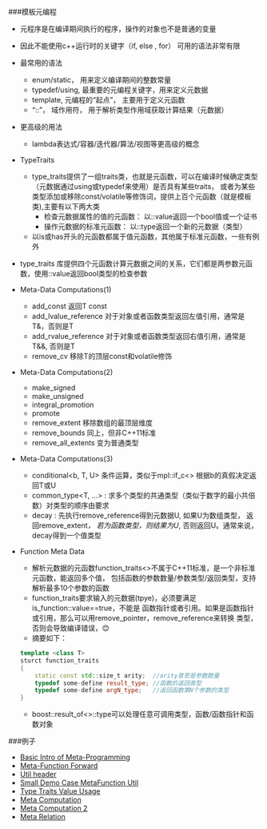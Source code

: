 ###模板元编程
- 元程序是在编译期间执行的程序，操作的对象也不是普通的变量
- 因此不能使用c++运行时的关键字（if, else , for） 可用的语法非常有限
- 最常用的语法
  - enum/static， 用来定义编译期间的整数常量
  - typedef/using, 最重要的元编程关键字，用来定义元数据
  - template, 元编程的“起点”， 主要用于定义元函数
  - “::”， 域作用符， 用于解析类型作用域获取计算结果（元数据）
- 更高级的用法
  - lambda表达式/容器/迭代器/算法/视图等更高级的概念
- TypeTraits
    - type_traits提供了一组traits类，也就是元函数，可以在编译时候确定类型（元数据通过using或typedef来使用）是否具有某些traits，
    或者为某些类型添加或移除const/volatile等修饰词，提供上百个元函数（就是模板类),主要有以下两大类
        - 检查元数据属性的值的元函数： 以::value返回一个bool值或一个证书
        - 操作元数据的标准元函数： 以::type返回一个新的元数据（类型）
    - 以is或has开头的元函数都属于值元函数，其他属于标准元函数，一些有例外
    
- type_traits 库提供四个元函数计算元数据之间的关系，它们都是两参数元函数，使用::value返回bool类型的检查参数

- Meta-Data Computations(1)
    - add_const<T> 返回T const
    - add_lvalue_reference<T> 对于对象或者函数类型返回左值引用，通常是T&，否则是T
    - add_rvalue_reference<T> 对于对象或者函数类型返回右值引用，通常是T&&, 否则是T
    - remove_cv<T> 移除T的顶层const和volatile修饰

- Meta-Data Computations(2)
    - make_signed<T>
    - make_unsigned<T>
    - integral_promotion<T>
    - promote<T>
    - remove_extent<T> 移除数组的最顶层维度
    - remove_bounds<T> 同上，但非C++11标准
    - remove_all_extents<T> 变为普通类型    
    
- Meta-Data Computations(3)
    - conditional<b, T, U> 条件运算，类似于mpl::if_c<> 根据b的真假决定返回T或U
    - common_type<T, ...> : 求多个类型的共通类型（类似于数字的最小共倍数）对类型的顺序由要求
    - decay<T> : 先执行remove_reference<T>得到元数据U, 如果U为数组类型， 返回remove_extent<T>*， 
    若为函数类型，则结果为U*, 否则返回U。通常来说，decay<T>得到一个值类型
    
- Function Meta Data
    - 解析元数据的元函数function_traits<>不属于C++11标准，是一个非标准元函数，能返回多个值，
    包括函数的参数数量/参数类型/返回类型，支持解析最多10个参数的函数
    - function_traits<T>要求输入的元数据(tpye)，必须要满足is_function<T>::value==true，不能是
    函数指针或者引用。如果是函数指针或引用，那么可以用remove_pointer<T>，remove_reference<T>来转换
    类型，否则会导致编译错误，:blush:
    - 摘要如下：   
    ```cpp
    template <class T>
    sturct function_traits
    {
        static const std::size_t arity;  //arity意思是参数数量
        typedef some-define result_type; //函数的返回类型
        typedef some-define argN_type;   //返回函数第N个参数的类型
    }
    ```
    - boost::result_of<>::type可以处理任意可调用类型，函数/函数指针和函数对象
    
###例子
- [Basic Intro of Meta-Programming](MetaFunction.cpp)
- [Meta-Function Forward](MetaFunctionForward.cpp)
- [Util header](MetaFunctionTool.h)
- [Small Demo Case MetaFunction Util](MetaFunctionTool.cpp)
- [Type Traits Value Usage](TypeTraitsUsage.cpp)
- [Meta Computation](MetaDataComputation.cpp)
- [Meta Computation 2](MetaDataComputationOthers.cpp)
- [Meta Relation](MetaDataRelation.cpp)